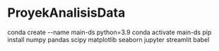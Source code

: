 # ProyekAnalisisData
conda create --name main-ds python=3.9
conda activate main-ds
pip install numpy pandas scipy matplotlib seaborn jupyter streamlit babel
